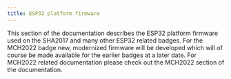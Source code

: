 ```yaml
---
title: ESP32 platform firmware
---
```


This section of the documentation describes the ESP32 platform firmware used on the SHA2017 and many other ESP32 related badges. For the MCH2022 badge new, modernized firmware will be developed which will of course be made available for the earlier badges at a later date. For MCH2022 related documentation please check out the MCH2022 section of the documentation.
